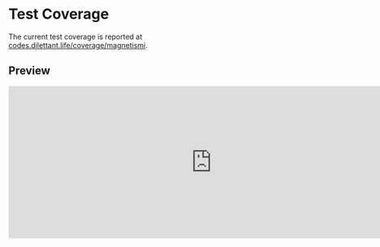 # Test Coverage

The current test coverage is reported at <a href="https://codes.dilettant.life/coverage/magnetismi/" target="coverage">codes.dilettant.life/coverage/magnetismi</a>.

## Preview

<iframe width="800px" height="300px" style="border: 0px;" src="https://codes.dilettant.life/coverage/magnetismi/"></iframe>
